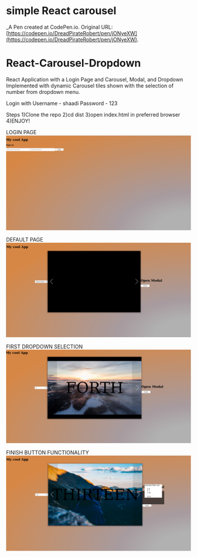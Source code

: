 # simple React carousel
 _A Pen created at CodePen.io. Original URL: [https://codepen.io/DreadPirateRobert/pen/jONyeXW](https://codepen.io/DreadPirateRobert/pen/jONyeXW).

 # React-Carousel-Dropdown
React Application with a Login Page and Carousel, Modal, and Dropdown Implemented with dynamic Carousel tiles shown with the selection of number from dropdown menu. 


Login with
  Username - shaadi
  Password - 123
  
 Steps
 1)Clone the repo
 2)cd dist
 3)open index.html in preferred browser
 4)ENJOY!
 
 LOGIN PAGE
 ![alt text](https://github.com/DreadPirateRobert/React-Carousel-Dropdown/blob/master/img/image1.png)
 
 DEFAULT PAGE
 ![alt text](https://github.com/DreadPirateRobert/React-Carousel-Dropdown/blob/master/img/image2.png)
 
 FIRST DROPDOWN SELECTION
 ![alt text](https://github.com/DreadPirateRobert/React-Carousel-Dropdown/blob/master/img/image3.png)
 
 FINISH BUTTON FUNCTIONALITY
 ![alt text](https://github.com/DreadPirateRobert/React-Carousel-Dropdown/blob/master/img/image4.png)
 

